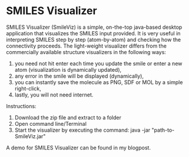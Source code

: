SMILES Visualizer
========

SMILES Visualizer (SmileViz) is a simple, on-the-top java-based desktop application that visualizes the SMILES input provided. It is very useful in interpreting SMILES step by step (atom-by-atom) and checking how the connectivity proceeds. The light-weight visualizer differs from the commercially available structure visualizers in the following ways:

1. you need not hit enter each time you update the smile or enter a new atom (visualization is dynamically updated),
2. any error in the smile will be displayed (dynamically),
3. you can instantly save the molecule as PNG, SDF or MOL by a simple right-click,
4. lastly, you will not need internet.


Instructions: 

1. Download the zip file and extract to a folder
2. Open command line/Terminal
3. Start the visualizer by executing the command: java -jar "path-to-SmileViz.jar"


A demo for SMILES Visualizer can be found in my blogpost.
